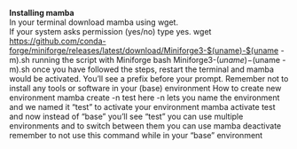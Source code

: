 **Installing mamba**  
In your terminal download mamba using wget.   
If your system asks permission (yes/no) type yes. 
<prev> wget https://github.com/conda-forge/miniforge/releases/latest/download/Miniforge3-$(uname)-$(uname -m).sh </prev> 
running the script with Miniforge 
bash Miniforge3-$(uname)-$(uname -m).sh
once you have followed the steps, restart the terminal and mamba would be activated. You’ll see a prefix before your prompt. 
Remember not to install any tools or software in your (base) environment 
How to create new environment
mamba create -n test
here -n lets you name the environment and we named it “test” 
to activate your environment 
mamba activate test 
and now instead of “base” you’ll see “test” 
you can use multiple environments and to switch between them you can use 
mamba deactivate  
remember to not use this command while in your “base” environment 



